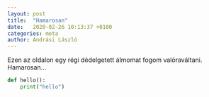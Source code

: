 ```yaml
---
layout: post
title:  "Hamarosan"
date:   2020-02-26 10:13:37 +0100
categories: meta
author: Andrási László
---
```


Ezen az oldalon egy régi dédelgetett álmomat fogom valóraváltani. Hamarosan...

```python
def hello():
    print("hello")
```

